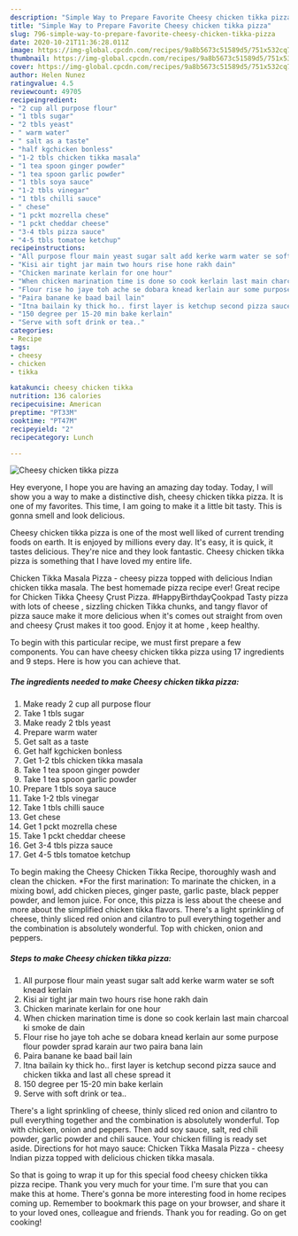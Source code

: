 ```yaml
---
description: "Simple Way to Prepare Favorite Cheesy chicken tikka pizza"
title: "Simple Way to Prepare Favorite Cheesy chicken tikka pizza"
slug: 796-simple-way-to-prepare-favorite-cheesy-chicken-tikka-pizza
date: 2020-10-21T11:36:28.011Z
image: https://img-global.cpcdn.com/recipes/9a8b5673c51589d5/751x532cq70/cheesy-chicken-tikka-pizza-recipe-main-photo.jpg
thumbnail: https://img-global.cpcdn.com/recipes/9a8b5673c51589d5/751x532cq70/cheesy-chicken-tikka-pizza-recipe-main-photo.jpg
cover: https://img-global.cpcdn.com/recipes/9a8b5673c51589d5/751x532cq70/cheesy-chicken-tikka-pizza-recipe-main-photo.jpg
author: Helen Nunez
ratingvalue: 4.5
reviewcount: 49705
recipeingredient:
- "2 cup all purpose flour"
- "1 tbls sugar"
- "2 tbls yeast"
- " warm water"
- " salt as a taste"
- "half kgchicken bonless"
- "1-2 tbls chicken tikka masala"
- "1 tea spoon ginger powder"
- "1 tea spoon garlic powder"
- "1 tbls soya sauce"
- "1-2 tbls vinegar"
- "1 tbls chilli sauce"
- " chese"
- "1 pckt mozrella chese"
- "1 pckt cheddar cheese"
- "3-4 tbls pizza sauce"
- "4-5 tbls tomatoe ketchup"
recipeinstructions:
- "All purpose flour main yeast sugar salt add kerke warm water se soft knead kerlain"
- "Kisi air tight jar main two hours rise hone rakh dain"
- "Chicken marinate kerlain for one hour"
- "When chicken marination time is done so cook kerlain last main charcoal ki smoke de dain"
- "Flour rise ho jaye toh ache se dobara knead kerlain aur some purpose flour powder sprad karain aur two paira bana lain"
- "Paira banane ke baad bail lain"
- "Itna bailain ky thick ho.. first layer is ketchup second pizza sauce and chicken tikka and last all chese spread it"
- "150 degree per 15-20 min bake kerlain"
- "Serve with soft drink or tea.."
categories:
- Recipe
tags:
- cheesy
- chicken
- tikka

katakunci: cheesy chicken tikka 
nutrition: 136 calories
recipecuisine: American
preptime: "PT33M"
cooktime: "PT47M"
recipeyield: "2"
recipecategory: Lunch

---
```



![Cheesy chicken tikka pizza](https://img-global.cpcdn.com/recipes/9a8b5673c51589d5/751x532cq70/cheesy-chicken-tikka-pizza-recipe-main-photo.jpg)

Hey everyone, I hope you are having an amazing day today. Today, I will show you a way to make a distinctive dish, cheesy chicken tikka pizza. It is one of my favorites. This time, I am going to make it a little bit tasty. This is gonna smell and look delicious.

Cheesy chicken tikka pizza is one of the most well liked of current trending foods on earth. It is enjoyed by millions every day. It's easy, it is quick, it tastes delicious. They're nice and they look fantastic. Cheesy chicken tikka pizza is something that I have loved my entire life.

Chicken Tikka Masala Pizza - cheesy pizza topped with delicious Indian chicken tikka masala. The best homemade pizza recipe ever! Great recipe for Chicken Tikka Çheesy Çrust Pizza. #HappyBirthdayÇookpad Tasty pizza with lots of cheese , sizzling chicken Tikka chunks, and tangy flavor of pizza sauce make it more delicious when it&#39;s comes out straight from oven and cheesy Çrust makes it too good. Enjoy it at home , keep healthy.


To begin with this particular recipe, we must first prepare a few components. You can have cheesy chicken tikka pizza using 17 ingredients and 9 steps. Here is how you can achieve that.

<!--inarticleads1-->

##### The ingredients needed to make Cheesy chicken tikka pizza:

1. Make ready 2 cup all purpose flour
1. Take 1 tbls sugar
1. Make ready 2 tbls yeast
1. Prepare  warm water
1. Get  salt as a taste
1. Get half kgchicken bonless
1. Get 1-2 tbls chicken tikka masala
1. Take 1 tea spoon ginger powder
1. Take 1 tea spoon garlic powder
1. Prepare 1 tbls soya sauce
1. Take 1-2 tbls vinegar
1. Take 1 tbls chilli sauce
1. Get  chese
1. Get 1 pckt mozrella chese
1. Take 1 pckt cheddar cheese
1. Get 3-4 tbls pizza sauce
1. Get 4-5 tbls tomatoe ketchup


To begin making the Cheesy Chicken Tikka Recipe, thoroughly wash and clean the chicken. *For the first marination: To marinate the chicken, in a mixing bowl, add chicken pieces, ginger paste, garlic paste, black pepper powder, and lemon juice. For once, this pizza is less about the cheese and more about the simplified chicken tikka flavors. There&#39;s a light sprinkling of cheese, thinly sliced red onion and cilantro to pull everything together and the combination is absolutely wonderful. Top with chicken, onion and peppers. 

<!--inarticleads2-->

##### Steps to make Cheesy chicken tikka pizza:

1. All purpose flour main yeast sugar salt add kerke warm water se soft knead kerlain
1. Kisi air tight jar main two hours rise hone rakh dain
1. Chicken marinate kerlain for one hour
1. When chicken marination time is done so cook kerlain last main charcoal ki smoke de dain
1. Flour rise ho jaye toh ache se dobara knead kerlain aur some purpose flour powder sprad karain aur two paira bana lain
1. Paira banane ke baad bail lain
1. Itna bailain ky thick ho.. first layer is ketchup second pizza sauce and chicken tikka and last all chese spread it
1. 150 degree per 15-20 min bake kerlain
1. Serve with soft drink or tea..


There&#39;s a light sprinkling of cheese, thinly sliced red onion and cilantro to pull everything together and the combination is absolutely wonderful. Top with chicken, onion and peppers. Then add soy sauce, salt, red chili powder, garlic powder and chili sauce. Your chicken filling is ready set aside. Directions for hot mayo sauce: Chicken Tikka Masala Pizza - cheesy Indian pizza topped with delicious chicken tikka masala. 

So that is going to wrap it up for this special food cheesy chicken tikka pizza recipe. Thank you very much for your time. I'm sure that you can make this at home. There's gonna be more interesting food in home recipes coming up. Remember to bookmark this page on your browser, and share it to your loved ones, colleague and friends. Thank you for reading. Go on get cooking!
